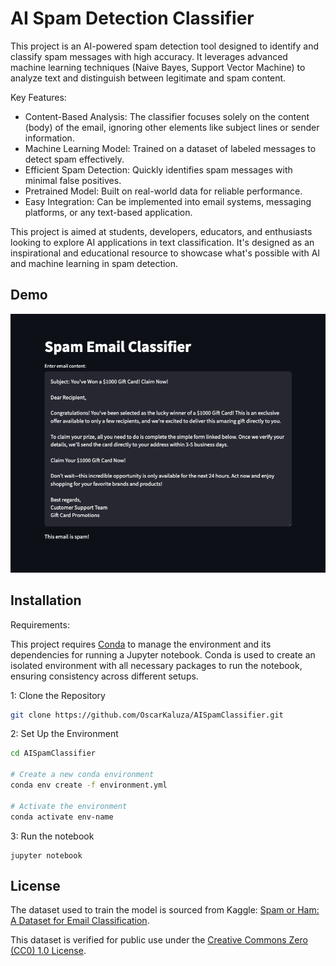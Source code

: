 
# AI Spam Detection Classifier 

This project is an AI-powered spam detection tool designed to identify and classify spam messages with high accuracy. It leverages advanced machine learning techniques (Naive Bayes, Support Vector Machine) to analyze text and distinguish between legitimate and spam content.

Key Features:
* Content-Based Analysis: The classifier focuses solely on the content (body) of the email, ignoring other elements like subject lines or sender information.
* Machine Learning Model: Trained on a dataset of labeled messages to detect spam effectively.
* Efficient Spam Detection: Quickly identifies spam messages with minimal false positives.
* Pretrained Model: Built on real-world data for reliable performance.
* Easy Integration: Can be implemented into email systems, messaging platforms, or any text-based application.

This project is aimed at students, developers, educators, and enthusiasts looking to explore AI applications in text classification. It's designed as an inspirational and educational resource to showcase what's possible with AI and machine learning in spam detection.


## Demo

![Here you can see a demo of how the model integrates into different systems.](Images/Demo.png)

## Installation

Requirements: 

This project requires [Conda](https://anaconda.org/anaconda/conda) to manage the environment and its dependencies for running a Jupyter notebook. Conda is used to create an isolated environment with all necessary packages to run the notebook, ensuring consistency across different setups.



1: Clone the Repository

```bash
git clone https://github.com/OscarKaluza/AISpamClassifier.git
```

2: Set Up the Environment

```bash # Navigate to the project directory
cd AISpamClassifier  

# Create a new conda environment 
conda env create -f environment.yml

# Activate the environment
conda activate env-name

```

3: Run the notebook
```
jupyter notebook
```
## License

The dataset used to train the model is sourced from Kaggle: [Spam or Ham: A Dataset for Email Classification](https://www.kaggle.com/datasets/haldonmez/spam-or-ham-a-dataset-for-email-classification/data).

This dataset is verified for public use under the [Creative Commons Zero (CC0) 1.0 License](https://creativecommons.org/publicdomain/zero/1.0/).





